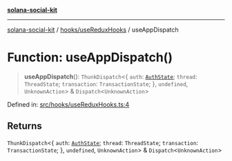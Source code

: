 [**solana-social-kit**](../../../README.md)

***

[solana-social-kit](../../../README.md) / [hooks/useReduxHooks](../README.md) / useAppDispatch

# Function: useAppDispatch()

> **useAppDispatch**(): `ThunkDispatch`\<\{ `auth`: [`AuthState`](../../../state/auth/reducer/interfaces/AuthState.md); `thread`: `ThreadState`; `transaction`: `TransactionState`; \}, `undefined`, `UnknownAction`\> & `Dispatch`\<`UnknownAction`\>

Defined in: [src/hooks/useReduxHooks.ts:4](https://github.com/SendArcade/solana-social-starter/blob/03568260ca96ed63f77049843c721de1cb011893/src/hooks/useReduxHooks.ts#L4)

## Returns

`ThunkDispatch`\<\{ `auth`: [`AuthState`](../../../state/auth/reducer/interfaces/AuthState.md); `thread`: `ThreadState`; `transaction`: `TransactionState`; \}, `undefined`, `UnknownAction`\> & `Dispatch`\<`UnknownAction`\>

